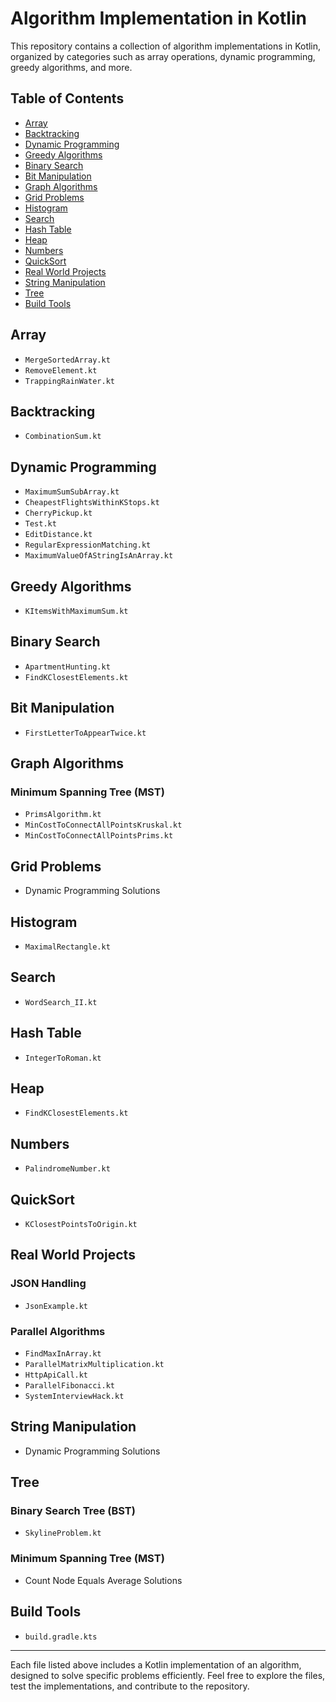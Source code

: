 # Algorithm Implementation in Kotlin

This repository contains a collection of algorithm implementations in Kotlin, organized by categories such as array operations, dynamic programming, greedy algorithms, and more.

## Table of Contents

- [Array](#array)
- [Backtracking](#backtracking)
- [Dynamic Programming](#dynamic-programming)
- [Greedy Algorithms](#greedy-algorithms)
- [Binary Search](#binary-search)
- [Bit Manipulation](#bit-manipulation)
- [Graph Algorithms](#graph-algorithms)
- [Grid Problems](#grid-problems)
- [Histogram](#histogram)
- [Search](#search)
- [Hash Table](#hash-table)
- [Heap](#heap)
- [Numbers](#numbers)
- [QuickSort](#quicksort)
- [Real World Projects](#real-world-projects)
- [String Manipulation](#string-manipulation)
- [Tree](#tree)
- [Build Tools](#build-tools)

## Array
- `MergeSortedArray.kt`
- `RemoveElement.kt`
- `TrappingRainWater.kt`

## Backtracking
- `CombinationSum.kt`

## Dynamic Programming
- `MaximumSumSubArray.kt`
- `CheapestFlightsWithinKStops.kt`
- `CherryPickup.kt`
- `Test.kt`
- `EditDistance.kt`
- `RegularExpressionMatching.kt`
- `MaximumValueOfAStringIsAnArray.kt`

## Greedy Algorithms
- `KItemsWithMaximumSum.kt`

## Binary Search
- `ApartmentHunting.kt`
- `FindKClosestElements.kt`

## Bit Manipulation
- `FirstLetterToAppearTwice.kt`

## Graph Algorithms
### Minimum Spanning Tree (MST)
- `PrimsAlgorithm.kt`
- `MinCostToConnectAllPointsKruskal.kt`
- `MinCostToConnectAllPointsPrims.kt`

## Grid Problems
- Dynamic Programming Solutions

## Histogram
- `MaximalRectangle.kt`

## Search
- `WordSearch_II.kt`

## Hash Table
- `IntegerToRoman.kt`

## Heap
- `FindKClosestElements.kt`

## Numbers
- `PalindromeNumber.kt`

## QuickSort
- `KClosestPointsToOrigin.kt`

## Real World Projects
### JSON Handling
- `JsonExample.kt`
### Parallel Algorithms
- `FindMaxInArray.kt`
- `ParallelMatrixMultiplication.kt`
- `HttpApiCall.kt`
- `ParallelFibonacci.kt`
- `SystemInterviewHack.kt`

## String Manipulation
- Dynamic Programming Solutions

## Tree
### Binary Search Tree (BST)
- `SkylineProblem.kt`
### Minimum Spanning Tree (MST)
- Count Node Equals Average Solutions

## Build Tools
- `build.gradle.kts`

---

Each file listed above includes a Kotlin implementation of an algorithm, designed to solve specific problems efficiently. Feel free to explore the files, test the implementations, and contribute to the repository.
